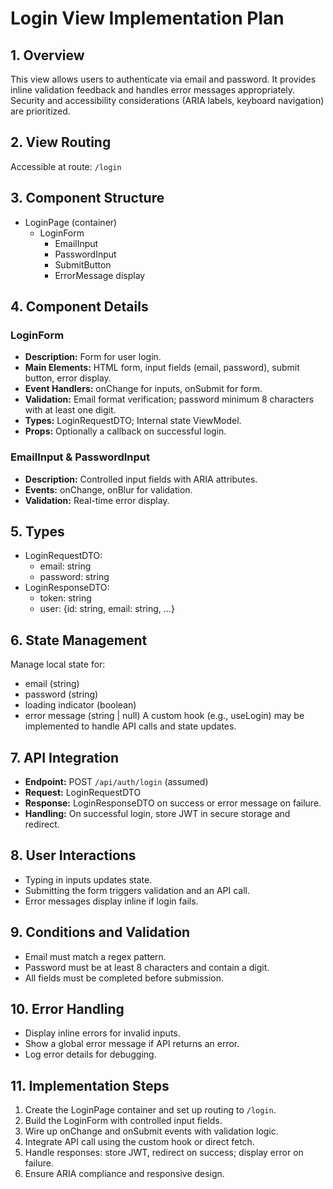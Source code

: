 # Login View Implementation Plan

## 1. Overview
This view allows users to authenticate via email and password. It provides inline validation feedback and handles error messages appropriately. Security and accessibility considerations (ARIA labels, keyboard navigation) are prioritized.

## 2. View Routing
Accessible at route: `/login`

## 3. Component Structure
- LoginPage (container)
  - LoginForm
    - EmailInput
    - PasswordInput
    - SubmitButton
    - ErrorMessage display

## 4. Component Details
### LoginForm
- **Description:** Form for user login.
- **Main Elements:** HTML form, input fields (email, password), submit button, error display.
- **Event Handlers:** onChange for inputs, onSubmit for form.
- **Validation:** Email format verification; password minimum 8 characters with at least one digit.
- **Types:** LoginRequestDTO; Internal state ViewModel.
- **Props:** Optionally a callback on successful login.

### EmailInput & PasswordInput
- **Description:** Controlled input fields with ARIA attributes.
- **Events:** onChange, onBlur for validation.
- **Validation:** Real-time error display.

## 5. Types
- LoginRequestDTO:
  - email: string
  - password: string
- LoginResponseDTO:
  - token: string
  - user: {id: string, email: string, ...}

## 6. State Management
Manage local state for:
- email (string)
- password (string)
- loading indicator (boolean)
- error message (string | null)
A custom hook (e.g., useLogin) may be implemented to handle API calls and state updates.

## 7. API Integration
- **Endpoint:** POST `/api/auth/login` (assumed)
- **Request:** LoginRequestDTO
- **Response:** LoginResponseDTO on success or error message on failure.
- **Handling:** On successful login, store JWT in secure storage and redirect.

## 8. User Interactions
- Typing in inputs updates state.
- Submitting the form triggers validation and an API call.
- Error messages display inline if login fails.

## 9. Conditions and Validation
- Email must match a regex pattern.
- Password must be at least 8 characters and contain a digit.
- All fields must be completed before submission.

## 10. Error Handling
- Display inline errors for invalid inputs.
- Show a global error message if API returns an error.
- Log error details for debugging.

## 11. Implementation Steps
1. Create the LoginPage container and set up routing to `/login`.
2. Build the LoginForm with controlled input fields.
3. Wire up onChange and onSubmit events with validation logic.
4. Integrate API call using the custom hook or direct fetch.
5. Handle responses: store JWT, redirect on success; display error on failure.
6. Ensure ARIA compliance and responsive design.
